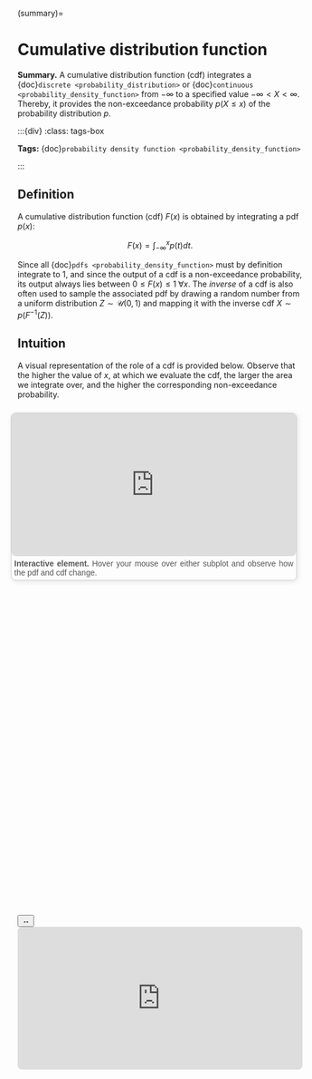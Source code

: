 (summary)=

# Cumulative distribution function

**Summary.** A cumulative distribution function (cdf) integrates a {doc}`discrete <probability_distribution>` or {doc}`continuous <probability_density_function>` from $-\infty$ to a specified value $-\infty < X < \infty$. Thereby, it provides the non-exceedance probability $p(X \leq x)$ of the probability distribution $p$.

:::{div}
:class: tags-box

**Tags:** {doc}`probability density function <probability_density_function>`

:::

<!-- hidden-tag:statistics -->

## Definition

A cumulative distribution function (cdf) $F(x)$ is obtained by integrating a pdf $p(x)$:

$$
F(x) = \int_{-\infty}^{x} p(t) dt.
$$

Since all {doc}`pdfs <probability_density_function>` must by definition integrate to $1$, and since the output of a cdf is a non-exceedance probability, its output always lies between $0 \leq F(x) \leq 1 \; \forall x$. The *inverse* of a cdf is also often used to sample the associated pdf by drawing a random number from a uniform distribution $Z\sim\mathcal{U}(0,1)$ and mapping it with the inverse cdf $X\sim p(F^{-1}(Z))$.

## Intuition

A visual representation of the role of a cdf is provided below. Observe that the higher the value of $x$, at which we evaluate the cdf, the larger the area we integrate over, and the higher the corresponding non-exceedance probability.

<div style="float: right; width: 100%; margin: 10px; border: 1px solid #ccc; border-radius: 8px; box-shadow: 2px 2px 10px rgba(0, 0, 0, 0.1);">
    <iframe src="https://maxramgraber.github.io/MASTER/main/_static/elements/cumulative_distribution_function.html" style="width: 100%; aspect-ratio: 2 / 1; border: none; border-radius: 8px;"></iframe>
    <div style="text-align: justify; padding: 5px; font-size: 14px; font-family: Arial, sans-serif; color: #555;">
        <strong>Interactive element.</strong> Hover your mouse over either subplot and observe how the pdf and cdf change.
    </div>
</div>

```{div} sticky-variable-table
### Nomenclature
| Variable  | Description  |
|-------|--------|
| $x$ | continuous random variable |
| $X$ | a specific outcome $X \in x$ |
| $p(x)$ | probability density function |
| $F(x)$ | cumulative distribution function |
| $F^{-1}(x)$ | inverse cumulative distribution function |
```

<div id="sticky-iframe-container" background="white">
  <button id="toggle-iframe">↔</button>
  <iframe id="sticky-iframe" src="https://maxramgraber.github.io/MASTER/main/_static/elements/navigation.html" style="width: 100%; aspect-ratio: 2 / 1; border: none; border-radius: 8px; background: white"></iframe>
</div>
